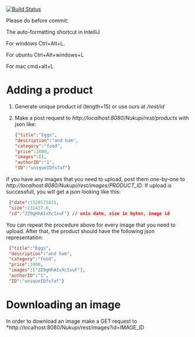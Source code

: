 [![Build Status](https://travis-ci.org/yegorsch/NUKupi.svg?branch=master)](https://travis-ci.org/yegorsch/NUKupi)

Please do before commit:

The auto-formatting shortcut in IntelliJ

For windows Ctrl+Alt+L.

For ubuntu Ctrl+Alt+windows+L

For mac cmd+alt+L


# Adding a product

1. Generate unique product id (length=15) or use ours at */rest/id*
1. Make a post request to *http://localhost:8080/Nukupi/rest/products* with json like:

    ```json
    {"title":"Eggs",
    "description":"and ham",
    "category":"food",
    "price":1000,
    "images":[],
    "authorID":"1",
    "ID":"uniqueIDfsfaf"}
    ```
    
If you have any images that you need to upload, post them one-by-one to *http://localhost:8080/Nukupi/rest/images/PRODUCT_ID*.
If upload is successfull, you will get a json looking like this:

   ```json
    {"date":1520173415,
    "size":231437.0, 
    "id":"2Z9gHhAIxXcIxuF"} // unix date, size in bytes, image id
   
   ```


 
You can repeat the procedure above for every image that you need to upload.
After that, the product should have the following json representation: 

   ```json
    {"title":"Eggs",
    "description":"and ham",
    "category":"food",
    "price":1000,
    "images":["2Z9gHhAIxXcIxuF"],
    "authorID":"1",
    "ID":"uniqueIDfsfaf"}
   ```
# Downloading an image
In order to download an image make a GET request to 
*http://localhost:8080/Nukupi/rest/images?id=IMAGE_ID

